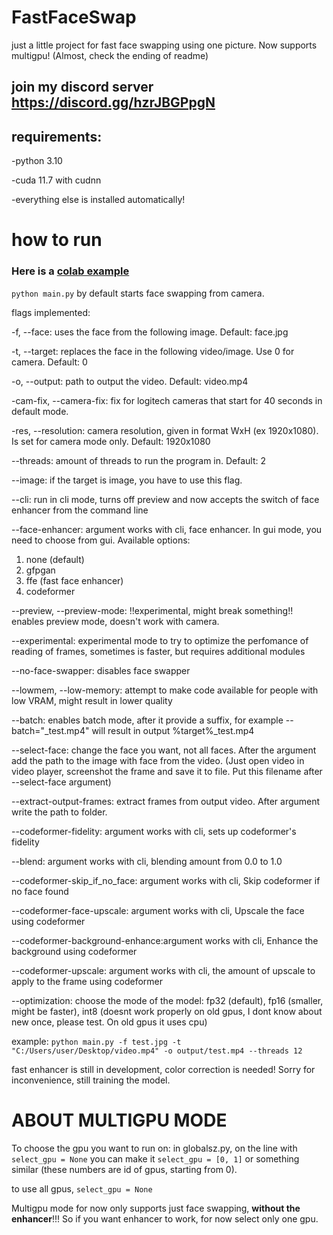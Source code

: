 # FastFaceSwap
just a little project for fast face swapping using one picture. Now supports multigpu! (Almost, check the ending of readme)
## join my discord server https://discord.gg/hzrJBGPpgN
## requirements:
-python 3.10

-cuda 11.7 with cudnn

-everything else is installed automatically!

# how to run

### Here is a [colab example](https://colab.research.google.com/github/RichardErkhov/FastFaceSwap/blob/main/colab_example.ipynb)

```python main.py``` by default starts face swapping from camera.

flags implemented:

-f, --face: uses the face from the following image. Default: face.jpg

-t, --target: replaces the face in the following video/image. Use 0 for camera. Default: 0

-o, --output: path to output the video. Default: video.mp4

-cam-fix, --camera-fix: fix for logitech cameras that start for 40 seconds in default mode. 

-res, --resolution: camera resolution, given in format WxH (ex 1920x1080). Is set for camera mode only. Default: 1920x1080

--threads: amount of threads to run the program in. Default: 2

--image: if the target is image, you have to use this flag. 

--cli: run in cli mode, turns off preview and now accepts the switch of face enhancer from the command line

--face-enhancer: argument works with cli, face enhancer. In gui mode, you need to choose from gui. Available options:

1) none (default)
2) gfpgan
3) ffe (fast face enhancer)
4) codeformer

--preview, --preview-mode: !!experimental, might break something!! enables preview mode, doesn't work with camera. 

--experimental: experimental mode to try to optimize the perfomance of reading of frames, sometimes is faster, but requires additional modules

--no-face-swapper: disables face swapper

--lowmem, --low-memory: attempt to make code available for people with low VRAM, might result in lower quality

--batch: enables batch mode, after it provide a suffix, for example --batch="_test.mp4" will result in output %target%_test.mp4

--select-face: change the face you want, not all faces. After the argument add the path to the image with face from the video. (Just open video in video player, screenshot the frame and save it to file. Put this filename after --select-face argument)

--extract-output-frames: extract frames from output video. After argument write the path to folder.

--codeformer-fidelity: argument works with cli, sets up codeformer's fidelity

--blend: argument works with cli, blending amount from 0.0 to 1.0

--codeformer-skip_if_no_face: argument works with cli, Skip codeformer if no face found

--codeformer-face-upscale: argument works with cli, Upscale the face using codeformer

--codeformer-background-enhance:argument works with cli, Enhance the background using codeformer

--codeformer-upscale: argument works with cli, the amount of upscale to apply to the frame using codeformer

--optimization: choose the mode of the model: fp32 (default), fp16 (smaller, might be faster), int8 (doesnt work properly on old gpus, I dont know about new once, please test. On old gpus it uses cpu)

example:
``` python main.py -f test.jpg -t "C:/Users/user/Desktop/video.mp4" -o output/test.mp4 --threads 12 ```


fast enhancer is still in development, color correction is needed! Sorry for inconvenience, still training the model.

# ABOUT MULTIGPU MODE

To choose the gpu you want to run on: in globalsz.py, on the line with `select_gpu = None` you can make it `select_gpu = [0, 1]` or something similar (these numbers are id of gpus, starting from 0).

to use all gpus, `select_gpu = None`

Multigpu mode for now only supports just face swapping, **without the enhancer**!!! So if you want enhancer to work, for now select only one gpu.
